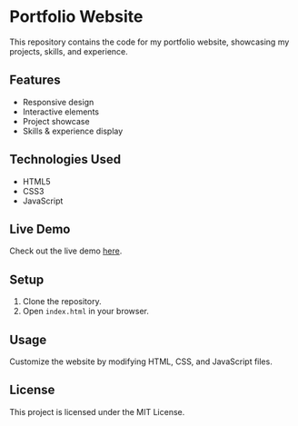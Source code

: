 # Portfolio Website

This repository contains the code for my portfolio website, showcasing my projects, skills, and experience.

## Features

- Responsive design
- Interactive elements
- Project showcase
- Skills & experience display

## Technologies Used

- HTML5
- CSS3
- JavaScript

## Live Demo

Check out the live demo [here](#insert-live-demo-link).

## Setup

1. Clone the repository.
2. Open `index.html` in your browser.

## Usage

Customize the website by modifying HTML, CSS, and JavaScript files.

## License

This project is licensed under the MIT License.
